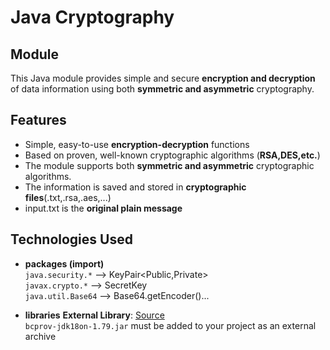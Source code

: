 # Java Cryptography
## Module
This Java module provides simple and secure **encryption and decryption** of data information using both **symmetric and asymmetric** cryptography.

## Features
- Simple, easy-to-use **encryption-decryption** functions
- Based on proven, well-known cryptographic algorithms (**RSA,DES,etc.**)
- The module supports both **symmetric and asymmetric** cryptographic algorithms.
- The information is saved and stored in **cryptographic files**(.txt,.rsa,.aes,...)
- input.txt is the **original plain message**

## Technologies Used
- **packages (import)** <br>
`java.security.*` --> KeyPair<Public,Private><br>
`javax.crypto.*` --> SecretKey<br>
`java.util.Base64` --> Base64.getEncoder()...<br>

- **libraries**
**External Library**: [Source](https://www.bouncycastle.org/)<br>
`bcprov-jdk18on-1.79.jar` must be added to your project as an external archive
